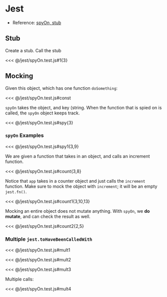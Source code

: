 # Jest

- Reference: [spyOn, stub](https://codewithhugo.com/jest-fn-spyon-stub-mock/)

## Stub

Create a stub. Call the stub

<<< @/jest/spyOn.test.js#1{3}

## Mocking

Given this object, which has one function `doSomething`:

<<< @/jest/spyOn.test.js#const

`spyOn` takes the object, and key (string. When the function that is spied on is called, the `spyOn` object keeps track.

<<< @/jest/spyOn.test.js#spy{3}

### `spyOn` Examples

<<< @/jest/spyOn.test.js#spy1{3,9}

We are given a function that takes in an object, and calls an increment function.

<<< @/jest/spyOn.test.js#count{3,8}

Notice that `app` takes in a counter object and just calls the `increment` function. Make sure to mock the object with `increment`; it will be an empty `jest.fn()`.

<<< @/jest/spyOn.test.js#count1{3,10,13}

Mocking an entire object does not mutate anything. With `spyOn`, we **do mutate**, and can check the result as well.

<<< @/jest/spyOn.test.js#count2{2,5}

### Multiple `jest.toHaveBeenCalledWith`

<<< @/jest/spyOn.test.js#mult1

<<< @/jest/spyOn.test.js#mult2

<<< @/jest/spyOn.test.js#mult3

Multiple calls:

<<< @/jest/spyOn.test.js#mult4
